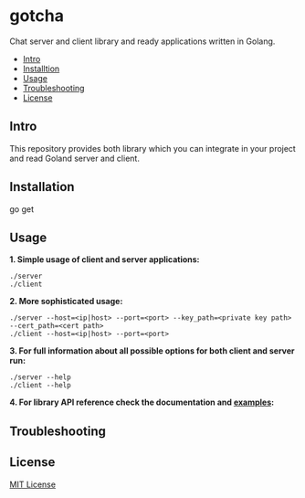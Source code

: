 # gotcha
Chat server and client library and ready applications written in Golang.
* [Intro](https://github.com/itsankoff/gotcha#Intro)
* [Installtion](https://github.com/itsankoff/gotcha#Installtion)
* [Usage](https://github.com/itsankoff/gotcha#Usage)
* [Troubleshooting](https://github.com/itsankoff/gotcha#Troubleshooting)
* [License](https://github.com/itsankoff/gotcha#License)

## Intro
This repository provides both library which you can integrate in your project and read Goland server and client.

## Installation
go get

## Usage
**1. Simple usage of client and server applications:**  

    ./server
    ./client

**2. More sophisticated usage:**  

    ./server --host=<ip|host> --port=<port> --key_path=<private key path> --cert_path=<cert path>
    ./client --host=<ip|host> --port=<port>

**3. For full information about all possible options for both client and server run:**  

    ./server --help 
    ./client --help

**4. For library API reference check the documentation and [examples](https://github.com/itsankoff/gotcha/blob/master/examples/):**

## Troubleshooting


## License
[MIT License](https://github.com/itsankoff/gotcha/blob/master/LICENSE)
